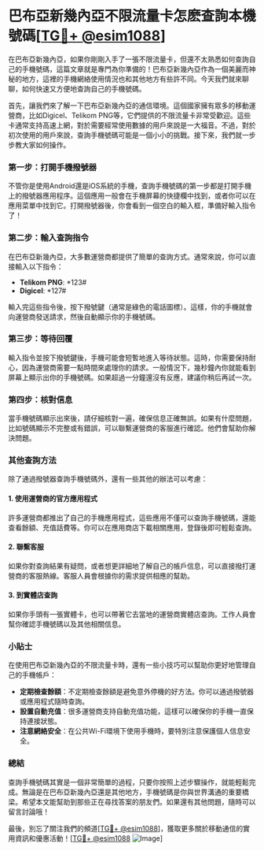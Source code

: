 # 巴布亞新幾內亞不限流量卡怎麽查詢本機號碼[[TG💪+ @esim1088](https://t.me/s/esim1088)]

在巴布亞新幾內亞，如果你剛剛入手了一張不限流量卡，但還不太熟悉如何查詢自己的手機號碼，這篇文章就是專門為你準備的！巴布亞新幾內亞作為一個美麗而神秘的地方，這裡的手機網絡使用情況也和其他地方有些許不同。今天我們就來聊聊，如何快速又方便地查詢自己的手機號碼。

首先，讓我們來了解一下巴布亞新幾內亞的通信環境。這個國家擁有眾多的移動運營商，比如Digicel、Telikom PNG等，它們提供的不限流量卡非常受歡迎。這些卡通常支持高速上網，對於需要經常使用數據的用戶來說是一大福音。不過，對於初次使用的用戶來說，查詢手機號碼可能是一個小小的挑戰。接下來，我們就一步步教大家如何操作。

### **第一步：打開手機撥號器**

不管你是使用Android還是iOS系統的手機，查詢手機號碼的第一步都是打開手機上的撥號器應用程序。這個應用一般會在手機屏幕的快捷欄中找到，或者你可以在應用菜單中找到它。打開撥號器後，你會看到一個空白的輸入框，準備好輸入指令了！

### **第二步：輸入查詢指令**

在巴布亞新幾內亞，大多數運營商都提供了簡單的查詢方式。通常來說，你可以直接輸入以下指令：

- **Telikom PNG**: *123#
- **Digicel**: *127#

輸入完這些指令後，按下撥號鍵（通常是綠色的電話圖標）。這樣，你的手機就會向運營商發送請求，然後自動顯示你的手機號碼。

### **第三步：等待回覆**

輸入指令並按下撥號鍵後，手機可能會短暫地進入等待狀態。這時，你需要保持耐心，因為運營商需要一點時間來處理你的請求。一般情況下，幾秒鐘內你就能看到屏幕上顯示出你的手機號碼。如果超過一分鐘還沒有反應，建議你稍后再試一次。

### **第四步：核對信息**

當手機號碼顯示出來後，請仔細核對一遍，確保信息正確無誤。如果有什麼問題，比如號碼顯示不完整或有錯誤，可以聯繫運營商的客服進行確認。他們會幫助你解決問題。

### **其他查詢方法**

除了通過撥號器查詢手機號碼外，還有一些其他的辦法可以考慮：

#### **1. 使用運營商的官方應用程式**
許多運營商都推出了自己的手機應用程式，這些應用不僅可以查詢手機號碼，還能查看餘額、充值話費等。你可以在應用商店下載相關應用，登錄後即可輕鬆查詢。

#### **2. 聯繫客服**
如果你對查詢結果有疑問，或者想更詳細地了解自己的帳戶信息，可以直接撥打運營商的客服熱線。客服人員會根據你的需求提供相應的幫助。

#### **3. 到實體店查詢**
如果你手頭有一張實體卡，也可以帶著它去當地的運營商實體店查詢。工作人員會幫你確認手機號碼以及其他相關信息。

### **小貼士**

在使用巴布亞新幾內亞的不限流量卡時，還有一些小技巧可以幫助你更好地管理自己的手機帳戶：

- **定期檢查餘額**：不定期檢查餘額是避免意外停機的好方法。你可以通過撥號器或應用程式隨時查詢。
- **設置自動充值**：很多運營商支持自動充值功能，這樣可以確保你的手機一直保持連接狀態。
- **注意網絡安全**：在公共Wi-Fi環境下使用手機時，要特別注意保護個人信息安全。

### **總結**

查詢手機號碼其實是一個非常簡單的過程，只要你按照上述步驟操作，就能輕鬆完成。無論是在巴布亞新幾內亞還是其他地方，手機號碼是你與世界溝通的重要橋梁。希望本文能幫助到那些正在尋找答案的朋友們。如果還有其他問題，隨時可以留言討論哦！

最後，別忘了關注我們的頻道[[TG💪+ @esim1088](https://t.me/s/esim1088)]，獲取更多關於移動通信的實用資訊和優惠活動！[[TG💪+ @esim1088](https://t.me/s/esim1088) ![Image](https://i.postimg.cc/4NQfJmqS/Snipaste-2025-05-13-00-14-12.png)]